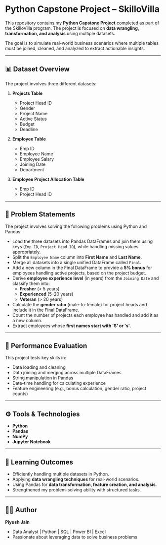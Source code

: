 # Python Capstone Project – SkilloVilla  

This repository contains my **Python Capstone Project** completed as part of the SkilloVilla program. The project is focused on **data wrangling, transformation, and analysis** using multiple datasets.  

The goal is to simulate real-world business scenarios where multiple tables must be joined, cleaned, and analyzed to extract actionable insights.  

---

## 📊 Dataset Overview  

The project involves three different datasets:  

1. **Projects Table**  
   - Project Head ID  
   - Gender  
   - Project Name  
   - Active Status  
   - Budget  
   - Deadline  

2. **Employee Table**  
   - Emp ID  
   - Employee Name  
   - Employee Salary  
   - Joining Date  
   - Department  

3. **Employee Project Allocation Table**  
   - Emp ID  
   - Project Head ID  

---

## 📝 Problem Statements  

The project involves solving the following problems using Python and Pandas:  

- Load the three datasets into Pandas DataFrames and join them using keys (`Emp ID`, `Project Head ID`), while handling missing values appropriately.  
- Split the `Employee Name` column into **First Name** and **Last Name**.  
- Merge all datasets into a single unified DataFrame called `Final`.  
- Add a new column in the Final DataFrame to provide a **5% bonus** for employees handling active projects, based on the project budget.  
- Derive **employee experience level** (in years) from the `Joining Date` and classify them into:  
  - **Fresher** (< 5 years)  
  - **Experienced** (5–20 years)  
  - **Veteran** (> 20 years)  
- Calculate the **gender ratio** (male-to-female) for project heads and include it in the Final DataFrame.  
- Count the number of projects each employee has handled and add it as a new column.  
- Extract employees whose **first names start with 'S' or 's'**.  

---

## 🧮 Performance Evaluation  

This project tests key skills in:  
- Data loading and cleaning  
- Data joining and merging across multiple DataFrames  
- String manipulation in Pandas  
- Date-time handling for calculating experience  
- Feature engineering (e.g., bonus calculation, gender ratio, project counts)  

---

## ⚙️ Tools & Technologies  

- **Python**  
- **Pandas**  
- **NumPy**  
- **Jupyter Notebook**  

---

## 📌 Learning Outcomes  

- Efficiently handling multiple datasets in Python.  
- Applying **data wrangling techniques** for real-world scenarios.  
- Using Pandas for **data transformation, feature creation, and analysis**.  
- Strengthened my problem-solving ability with structured tasks.  

---

## 🧑‍💻 Author  

**Piyush Jain**  
- Data Analyst | Python | SQL | Power BI | Excel  
- Passionate about leveraging data to solve business problems  
